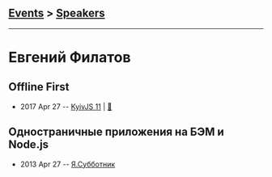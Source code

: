 ## [Events](../README.md) > [Speakers](../speakers.md)
---

# Евгений Филатов

## Offline First
- 2017 Apr 27 -- [KyivJS 11](https://www.youtube.com/watch?v=1_q9zVRTx8U)  | [:notebook:](https://drive.google.com/file/d/0B4xFRFS363tpNHllNG1zS0U2Rjg/view)  
## Одностраничные приложения на БЭМ и Node.js
- 2013 Apr 27 -- [Я.Субботник](https://events.yandex.ru/lib/talks/840/)    
